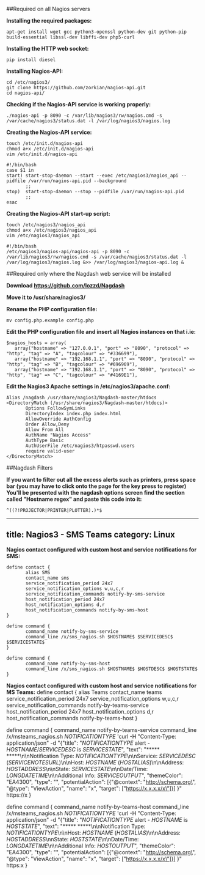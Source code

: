 ##Required on all Nagios servers

**Installing the required packages:**
```
apt-get install wget gcc python3-openssl python-dev git python-pip build-essential libssl-dev libffi-dev php5-curl
```

**Installing the HTTP web socket:**
```
pip install diesel
```

**Installing Nagios-API:**
```
cd /etc/nagios3/
git clone https://github.com/zorkian/nagios-api.git
cd nagios-api/
```

**Checking if the Nagios-API service is working properly:**
```
./nagios-api -p 8090 -c /var/lib/nagios3/rw/nagios.cmd -s /var/cache/nagios3/status.dat -l /var/log/nagios3/nagios.log
```

**Creating the Nagios-API service:**
```
touch /etc/init.d/nagios-api
chmod a+x /etc/init.d/nagios-api
vim /etc/init.d/nagios-api
```
```
#!/bin/bash
case $1 in
start) start-stop-daemon --start --exec /etc/nagios3/nagios_api --pidfile /var/run/nagios-api.pid --background
       ;;
stop)  start-stop-daemon --stop --pidfile /var/run/nagios-api.pid
       ;;
esac
```

**Creating the Nagios-API start-up script:**
```
touch /etc/nagios3/nagios_api
chmod a+x /etc/nagios3/nagios_api
vim /etc/nagios3/nagios_api
```
```
#!/bin/bash
/etc/nagios3/nagios-api/nagios-api -p 8090 -c /var/lib/nagios3/rw/nagios.cmd -s /var/cache/nagios3/status.dat -l /var/log/nagios3/nagios.log &>> /var/log/nagios3/nagios-api.log &
```

##Required only where the Nagdash web service will be installed

**Download https://github.com/lozzd/Nagdash**

**Move it to /usr/share/nagios3/**

**Rename the PHP configuration file:**
```
mv config.php.example config.php
```

**Edit the PHP configuration file and insert all Nagios instances on that i.ie:**
```
$nagios_hosts = array(
   array("hostname" => "127.0.0.1", "port" => "8090", "protocol" => "http", "tag" => "A", "tagcolour" => "#336699"),
   array("hostname" => "192.168.1.1", "port" => "8090", "protocol" => "http", "tag" => "B", "tagcolour" => "#696969"),
   array("hostname" => "192.168.1.1", "port" => "8090", "protocol" => "http", "tag" => "C", "tagcolour" => "#4169E1"),
```

**Edit the Nagios3 Apache settings in /etc/nagios3/apache.conf:**

```
Alias /nagdash /usr/share/nagios3/Nagdash-master/htdocs
<DirectoryMatch (/usr/share/nagios3/Nagdash-master/htdocs)>
       Options FollowSymLinks
       DirectoryIndex index.php index.html
       AllowOverride AuthConfig
       Order Allow,Deny
       Allow From All
       AuthName "Nagios Access"
       AuthType Basic
       AuthUserFile /etc/nagios3/htpasswd.users
       require valid-user
</DirectoryMatch>
```

##Nagdash Filters

**If you want to filter out all the excess alerts such as printers, press space bar (you may have to click onto the page for the key press to register) You'll be presented with the nagdash options screen find the section called "Hostname regex" and paste this code into it:**
```
^((?!PROJECTOR|PRINTER|PLOTTER).)*$
```
---
title: Nagios3 - SMS Teams
category: Linux
---

**Nagios contact configured with custom host and service notifications for SMS:**
```
define contact {
       alias SMS
       contact_name sms
       service_notification_period 24x7
       service_notification_options w,u,c,r
       service_notification_commands notify-by-sms-service
       host_notification_period 24x7
       host_notification_options d,r
       host_notification_commands notify-by-sms-host
}

define command {
       command_name notify-by-sms-service
       command_line /x/sms_nagios.sh $HOSTNAME$ $SERVICEDESC$ $SERVICESTATE$
}

define command {
       command_name notify-by-sms-host
       command_line /x/sms_nagios.sh $HOSTNAME$ $HOSTDESC$ $HOSTSTATE$
}
```

**Nagios contact configured with custom host and service notifications for MS Teams:**
define contact {
       alias Teams
       contact_name teams
       service_notification_period 24x7
       service_notification_options w,u,c,r
       service_notification_commands notify-by-teams-service
       host_notification_period 24x7
       host_notification_options d,r
       host_notification_commands notify-by-teams-host
}

define command {
       command_name notify-by-teams-service
       command_line /x/msteams_nagios.sh $NOTIFICATIONTYPE$ 'curl -H "Content-Type: application/json" -d "{\"title\": \"$NOTIFICATIONTYPE$ alert - $HOSTNAME$/$SERVICEDESC$ is $SERVICESTATE$\", \"text\": \"*****        *****\n\nNotification Type: $NOTIFICATIONTYPE$\n\nService: $SERVICEDESC$ ($SERVICENOTESURL$)\n\nHost: $HOSTNAME$ ($HOSTALIAS$)\n\nAddress: $HOSTADDRESS$\n\nState: $SERVICESTATE$\n\nDate/Time: $LONGDATETIME$\n\nAdditional Info: $SERVICEOUTPUT$\", \"themeColor\": \"EA4300\", \"type\": \"\", \"potentialAction\": [{\"@context\": \"http://schema.org\", \"@type\": \"ViewAction\", \"name\": \"x\", \"target\": [\"https://x.x.x.x/x\"]}] }" https://x
}

define command {
       command_name notify-by-teams-host
       command_line /x/msteams_nagios.sh $NOTIFICATIONTYPE$ 'curl -H "Content-Type: application/json" -d "{\"title\": \"$NOTIFICATIONTYPE$ alert - $HOSTNAME$ is $HOSTSTATE$\", \"text\": \"*****        *****\n\nNotification Type: $NOTIFICATIONTYPE$\n\nHost: $HOSTNAME$ ($HOSTALIAS$)\n\nAddress: $HOSTADDRESS$\nnState: $HOSTSTATE$\n\nDate/Time: $LONGDATETIME$\n\nAdditional Info: $HOSTOUTPUT$\", \"themeColor\": \"EA4300\", \"type\": \"\", \"potentialAction\": [{\"@context\": \"http://schema.org\", \"@type\": \"ViewAction\", \"name\": \"x\", \"target\": [\"https://x.x.x.x/x\"]}] }" https:x
}
